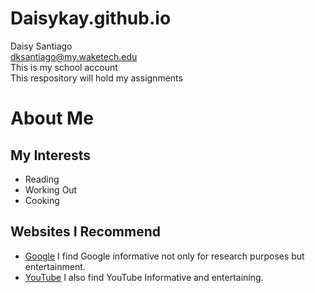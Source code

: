 # Daisykay.github.io
Daisy Santiago  
dksantiago@my.waketech.edu  
This is my school account  
This respository will hold my assignments  
# About Me  
## My Interests
* Reading
* Working Out
* Cooking  

## Websites I Recommend
* [Google](www.google.com) I find Google informative not only for research purposes but entertainment.
* [YouTube](www.YouTube.com) I also find YouTube Informative and entertaining.
